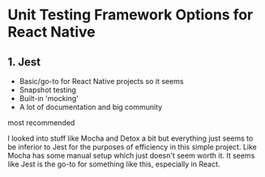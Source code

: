 # Unit Testing Framework Options for React Native

## 1. Jest
- Basic/go-to for React Native projects so it seems
- Snapshot testing
- Built-in 'mocking'
- A lot of documentation and big community

most recommended

I looked into stuff like Mocha and Detox a bit but everything just seems to be inferior to Jest for the purposes of efficiency in this simple project. Like Mocha has some manual setup which just doesn't seem worth it. It seems like Jest is the go-to for something like this, especially in React.
